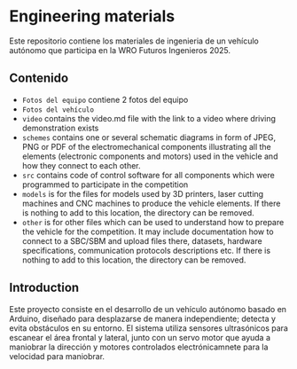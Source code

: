Engineering materials
====

Este repositorio contiene los materiales de ingenieria de un vehículo autónomo que participa en la WRO Futuros Ingenieros 2025. 

## Contenido

* `Fotos del equipo` contiene 2 fotos del equipo 
* `Fotos del vehículo` 
* `video` contains the video.md file with the link to a video where driving demonstration exists
* `schemes` contains one or several schematic diagrams in form of JPEG, PNG or PDF of the electromechanical components illustrating all the elements (electronic components and motors) used in the vehicle and how they connect to each other.
* `src` contains code of control software for all components which were programmed to participate in the competition
* `models` is for the files for models used by 3D printers, laser cutting machines and CNC machines to produce the vehicle elements. If there is nothing to add to this location, the directory can be removed.
* `other` is for other files which can be used to understand how to prepare the vehicle for the competition. It may include documentation how to connect to a SBC/SBM and upload files there, datasets, hardware specifications, communication protocols descriptions etc. If there is nothing to add to this location, the directory can be removed.

## Introduction
Este proyecto consiste en el desarrollo de un vehículo autónomo basado en Arduino, diseñado para desplazarse de manera independiente; detecta y evita obstáculos en su entorno. El sistema utiliza sensores ultrasónicos para escanear el área frontal y lateral, junto con un servo motor que ayuda a maniobrar la dirección y motores controlados electrónicamnete para la velocidad para maniobrar.

